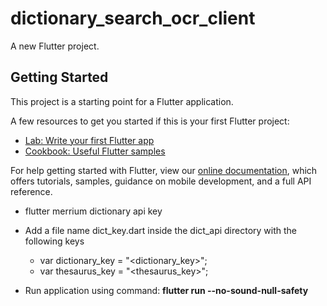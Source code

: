 # dictionary_search_ocr_client

A new Flutter project.

## Getting Started

This project is a starting point for a Flutter application.

A few resources to get you started if this is your first Flutter project:

- [Lab: Write your first Flutter app](https://flutter.dev/docs/get-started/codelab)
- [Cookbook: Useful Flutter samples](https://flutter.dev/docs/cookbook)

For help getting started with Flutter, view our
[online documentation](https://flutter.dev/docs), which offers tutorials,
samples, guidance on mobile development, and a full API reference.

- flutter merrium dictionary api key
- Add a file name dict_key.dart inside the dict_api directory with the following keys
    - var dictionary_key = "<dictionary_key>";
    - var thesaurus_key = "<thesaurus_key>";

- Run application using command: **flutter run --no-sound-null-safety**
